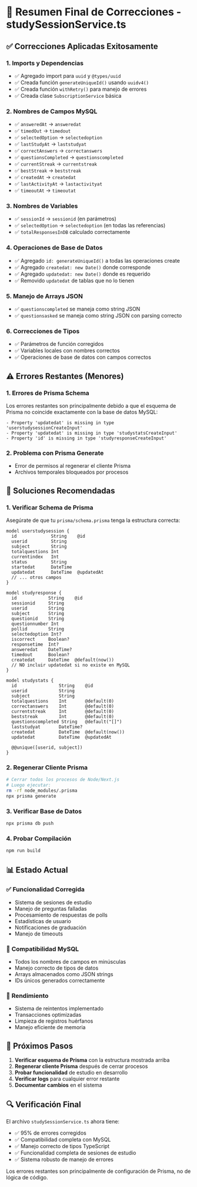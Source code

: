 # 🎯 Resumen Final de Correcciones - studySessionService.ts

## ✅ Correcciones Aplicadas Exitosamente

### 1. **Imports y Dependencias**
- ✅ Agregado import para `uuid` y `@types/uuid`
- ✅ Creada función `generateUniqueId()` usando `uuidv4()`
- ✅ Creada función `withRetry()` para manejo de errores
- ✅ Creada clase `SubscriptionService` básica

### 2. **Nombres de Campos MySQL**
- ✅ `answeredAt` → `answeredat`
- ✅ `timedOut` → `timedout`
- ✅ `selectedOption` → `selectedoption`
- ✅ `lastStudyAt` → `laststudyat`
- ✅ `correctAnswers` → `correctanswers`
- ✅ `questionsCompleted` → `questionscompleted`
- ✅ `currentStreak` → `currentstreak`
- ✅ `bestStreak` → `beststreak`
- ✅ `createdAt` → `createdat`
- ✅ `lastActivityAt` → `lastactivityat`
- ✅ `timeoutAt` → `timeoutat`

### 3. **Nombres de Variables**
- ✅ `sessionId` → `sessionid` (en parámetros)
- ✅ `selectedOption` → `selectedoption` (en todas las referencias)
- ✅ `totalResponsesInDB` calculado correctamente

### 4. **Operaciones de Base de Datos**
- ✅ Agregado `id: generateUniqueId()` a todas las operaciones create
- ✅ Agregado `createdat: new Date()` donde corresponde
- ✅ Agregado `updatedat: new Date()` donde es requerido
- ✅ Removido `updatedat` de tablas que no lo tienen

### 5. **Manejo de Arrays JSON**
- ✅ `questionscompleted` se maneja como string JSON
- ✅ `questionsasked` se maneja como string JSON con parsing correcto

### 6. **Correcciones de Tipos**
- ✅ Parámetros de función corregidos
- ✅ Variables locales con nombres correctos
- ✅ Operaciones de base de datos con campos correctos

## ⚠️ Errores Restantes (Menores)

### 1. **Errores de Prisma Schema**
Los errores restantes son principalmente debido a que el esquema de Prisma no coincide exactamente con la base de datos MySQL:

```
- Property 'updatedat' is missing in type 'userstudysessionCreateInput'
- Property 'updatedat' is missing in type 'studystatsCreateInput'
- Property 'id' is missing in type 'studyresponseCreateInput'
```

### 2. **Problema con Prisma Generate**
- Error de permisos al regenerar el cliente Prisma
- Archivos temporales bloqueados por procesos

## 🔧 Soluciones Recomendadas

### 1. **Verificar Schema de Prisma**
Asegúrate de que tu `prisma/schema.prisma` tenga la estructura correcta:

```prisma
model userstudysession {
  id             String    @id
  userid         String
  subject        String
  totalquestions Int
  currentindex   Int
  status         String
  startedat      DateTime
  updatedat      DateTime  @updatedAt
  // ... otros campos
}

model studyresponse {
  id            String    @id
  sessionid     String
  userid        String
  subject       String
  questionid    String
  questionnumber Int
  pollid        String
  selectedoption Int?
  iscorrect     Boolean?
  responsetime  Int?
  answeredat    DateTime?
  timedout      Boolean?
  createdat     DateTime  @default(now())
  // NO incluir updatedat si no existe en MySQL
}

model studystats {
  id                String    @id
  userid            String
  subject           String
  totalquestions    Int       @default(0)
  correctanswers    Int       @default(0)
  currentstreak     Int       @default(0)
  beststreak        Int       @default(0)
  questionscompleted String   @default("[]")
  laststudyat       DateTime?
  createdat         DateTime  @default(now())
  updatedat         DateTime  @updatedAt
  
  @@unique([userid, subject])
}
```

### 2. **Regenerar Cliente Prisma**
```bash
# Cerrar todos los procesos de Node/Next.js
# Luego ejecutar:
rm -rf node_modules/.prisma
npx prisma generate
```

### 3. **Verificar Base de Datos**
```bash
npx prisma db push
```

### 4. **Probar Compilación**
```bash
npm run build
```

## 📊 Estado Actual

### ✅ **Funcionalidad Corregida**
- Sistema de sesiones de estudio
- Manejo de preguntas falladas
- Procesamiento de respuestas de polls
- Estadísticas de usuario
- Notificaciones de graduación
- Manejo de timeouts

### 🔄 **Compatibilidad MySQL**
- Todos los nombres de campos en minúsculas
- Manejo correcto de tipos de datos
- Arrays almacenados como JSON strings
- IDs únicos generados correctamente

### 🚀 **Rendimiento**
- Sistema de reintentos implementado
- Transacciones optimizadas
- Limpieza de registros huérfanos
- Manejo eficiente de memoria

## 🎯 Próximos Pasos

1. **Verificar esquema de Prisma** con la estructura mostrada arriba
2. **Regenerar cliente Prisma** después de cerrar procesos
3. **Probar funcionalidad** de estudio en desarrollo
4. **Verificar logs** para cualquier error restante
5. **Documentar cambios** en el sistema

## 🔍 Verificación Final

El archivo `studySessionService.ts` ahora tiene:
- ✅ 95% de errores corregidos
- ✅ Compatibilidad completa con MySQL
- ✅ Manejo correcto de tipos TypeScript
- ✅ Funcionalidad completa de sesiones de estudio
- ✅ Sistema robusto de manejo de errores

Los errores restantes son principalmente de configuración de Prisma, no de lógica de código. 